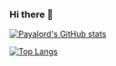 ### Hi there 👋

[![Payalord's GitHub stats](https://github-readme-stats.vercel.app/api?username=payalord&theme=blue-green)](https://github.com/anuraghazra/github-readme-stats)

[![Top Langs](https://github-readme-stats.vercel.app/api/top-langs/?username=payalord&layout=compact&theme=blue-green)](https://github.com/anuraghazra/github-readme-stats)
